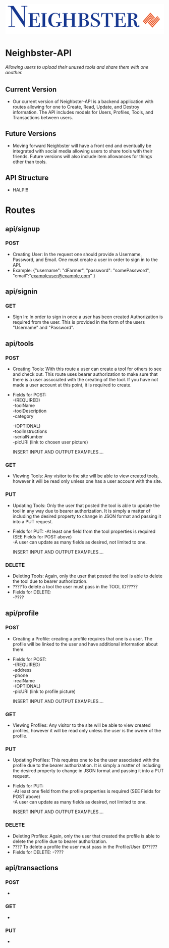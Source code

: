 ![](assets/neighbster.png)
# Neighbster-API
###### Allowing users to upload their unused tools and share them with one another.

## Current Version
  * Our current version of Neighbster-API is a backend application with routes allowing for one to Create, Read, Update, and Destroy information. The API includes models for Users, Profiles, Tools, and Transactions between users.

## Future Versions
  * Moving forward Neighbster will have a front end and eventually be integrated with social media allowing users to share tools with their friends. Future versions will also include item allowances for things other than tools.

## API Structure
  * HALP!!!


# Routes

## api/signup

### POST
  * Creating User: In the request one should provide a Username, Password, and Email. One must create a user in order to sign in to the API.
  * Example: {"username": "dFarmer", "password": "somePassword", "email":"exampleuser@example.com" }

## api/signin

### GET
  * Sign In: In order to sign in once a user has been created Authorization is required from the user. This is provided in the form of the users "Username" and "Password".

## api/tools

### POST
  * Creating Tools: With this route a user can create a tool for others to see and check out. This route uses bearer authorization to make sure that there is a user associated with the creating of the tool. If you have not made a user account at this point, it is required to create.
  * Fields for POST:  
    -(REQUIRED)  
    -toolName  
    -toolDescription  
    -category

    -(OPTIONAL)  
    -toolInstructions  
    -serialNumber  
    -picURI (link to chosen user picture)  

    INSERT INPUT AND OUTPUT EXAMPLES....

### GET
  * Viewing Tools: Any visitor to the site will be able to view created tools, however it will be read only unless one has a user account with the site.

### PUT
  * Updating Tools: Only the user that posted the tool is able to update the tool in any way due to bearer authorization. It is simply a matter of including the desired property to change in JSON format and passing it into a PUT request.
  * Fields for PUT:
    -At least one field from the tool properties is required (SEE Fields for POST above)  
    -A user can update as many fields as desired, not limited to one.  

    INSERT INPUT AND OUTPUT EXAMPLES....

### DELETE
  * Deleting Tools: Again, only the user that posted the tool is able to delete the tool due to bearer authorization.
  * ????To delete a tool the user must pass in the TOOL ID?????
  * Fields for DELETE:  
    -????


## api/profile

### POST
  * Creating a Profile: creating a profile requires that one is a user. The profile will be linked to the user and have additional information about them.
  * Fields for POST:  
    -(REQUIRED)  
    -address  
    -phone  
    -realName  
    -(OPTIONAL)  
    -picURI (link to profile picture)  


    INSERT INPUT AND OUTPUT EXAMPLES....

### GET
  * Viewing Profiles: Any visitor to the site will be able to view created profiles, however it will be read only unless the user is the owner of the profile.

### PUT
  * Updating Profiles: This requires one to be the user associated with the profile due to the bearer authorization. It is simply a matter of including the desired property to change in JSON format and passing it into a PUT request.
  * Fields for PUT:  
    -At least one field from the profile properties is required (SEE Fields for POST above)  
    -A user can update as many fields as desired, not limited to one.  

    INSERT INPUT AND OUTPUT EXAMPLES....

### DELETE
  * Deleting Profiles: Again, only the user that created the profile is able to delete the profile due to bearer authorization.
  * ???? To delete a profile the user must pass in the Profile/User ID?????
  * Fields for DELETE:
    -????


## api/transactions

### POST
  *

### GET
  *

### PUT
  *
